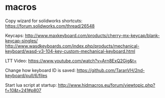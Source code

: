 # macros

Copy wizard for solidworks shortcuts: https://forum.solidworks.com/thread/26548

Keycaps: http://www.maxkeyboard.com/products/cherry-mx-keycap/blank-keycap-singles/
http://www.wasdkeyboards.com/index.php/products/mechanical-keyboard/wasd-v3-104-key-custom-mechanical-keyboard.html

LTT Video: https://www.youtube.com/watch?v=Arn8ExQ2Gjg&t=

Change how keyboard ID is saved: https://github.com/TaranVH/2nd-keyboard/pull/6/files

Start lua script at startup: http://www.hidmacros.eu/forum/viewtopic.php?f=10&t=241#p807